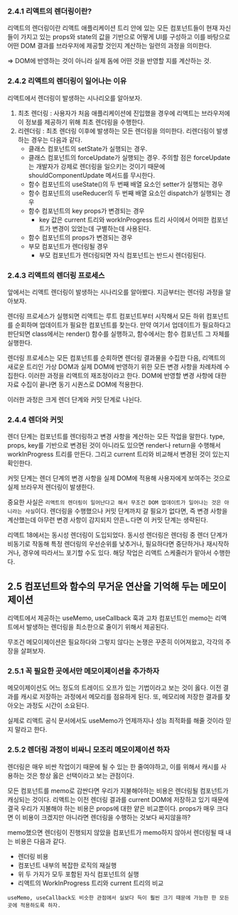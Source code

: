 ### 2.4.1 리액트의 렌더링이란?

리액트의 렌더링이란 리액트 애플리케이션 트리 안에 있는 모든 컴포넌트들이 현재 자신들이 가지고 있는 props와 state의 값을 기반으로 어떻게 UI를 구성하고 이를 바탕으로 어떤 DOM 결과를 브라우저에 제공할 것인지 계산하는 일련의 과정을 의미한다.

=> DOM에 반영하는 것이 아니라 실제 돔에 어떤 것을 반영할 지를 계산하는 것.

### 2.4.2 리액트의 렌더링이 일어나는 이유

리액트에서 렌더링이 발생하는 시나리오를 알아보자.

1. 최초 렌더링 : 사용자가 처음 애플리케이션에 진입했을 경우에 리액트는 브라우저에 이 정보를 제공하기 위해 최초 렌더링을 수행한다.
2. 리렌더링 : 최초 렌더링 이후에 발생하는 모든 렌더링을 의미한다. 리렌더링이 발생하는 경우는 다음과 같다.
   - 클래스 컴포넌트의 setState가 실행되는 경우.
   - 클래스 컴포넌트의 forceUpdate가 실행되는 경우. 주의할 점은 forceUpdate는 개발자가 강제로 렌더링을 일으키는 것이기 때문에 shouldComponentUpdate 메서드를 무시한다.
   - 함수 컴포넌트의 useState()의 두 번째 배열 요소인 setter가 실행되는 경우
   - 함수 컴포넌트의 useReducer의 두 번째 배열 요소인 dispatch가 실행되는 경우
   - 함수 컴포넌트의 key props가 변경되는 경우
     - key 값은 current 트리와 workInProgress 트리 사이에서 어떠한 컴포넌트가 변경이 있었는데 구별하는데 사용된다.
   - 함수 컴포넌트의 props가 변경되는 경우
   - 부모 컴포넌트가 렌더링될 경우
     - 부모 컴포넌트가 렌더링되면 자식 컴포넌트는 반드시 렌더링된다.

### 2.4.3 리액트의 렌더링 프로세스

앞에서는 리액트 렌더링이 발생하는 시나리오를 알아봤다. 지금부터는 렌더링 과정을 알아보자.

렌더링 프로세스가 실행되면 리액트는 루트 컴포넌트부터 시작해서 모든 하위 컴포넌트를 순회하며 업데이트가 필요한 컴포넌트를 찾는다. 만약 여기서 업데이트가 필요하다고 판단되면 class에서는 render() 함수를 실행하고, 함수에서는 함수 컴포넌트 그 자체를 실행한다.

렌더링 프로세스는 모든 컴포넌트를 순회하면 렌더링 결과물을 수집한 다음, 리액트의 새로운 트리인 가상 DOM과 실제 DOM에 반영하기 위한 모든 변경 사항을 차례차례 수집한다.
이러한 과정을 리액트의 재조정이라고 한다. DOM에 반영할 변경 사항에 대한 자료 수집이 끝나면 동기 시퀀스로 DOM에 적용한다.

이러한 과정은 크게 렌더 단계와 커밋 단계로 나뉜다.

### 2.4.4 렌더와 커밋

렌더 단계는 컴포넌트를 렌더링하고 변경 사항을 계산하는 모든 작업을 말한다. type, props, key를 기반으로 변경된 것이 아니라도 있으면 render나 return을 수행해서 workInProgress 트리를 만든다. 그리고 current 트리와 비교해서 변경된 것이 있는지 확인한다.

커밋 단계는 렌더 단계의 변경 사항을 실제 DOM에 적용해 사용자에게 보여주는 것으로 실제 브라우저 렌더링이 발생한다.

중요한 사실은 `리액트의 렌더링이 일어난다고 해서 무조건 DOM 업데이트가 일어나는 것은 아니라는 사실`이다. 렌더링을 수행했으나 커밋 단계까지 갈 필요가 없다면, 즉 변경 사항을 계산했는데 아무런 변경 사항이 감지되지 안흔ㄴ다면 이 커밋 단계는 생략된다.

리액트 18에서는 동시성 렌더링이 도입되었다. 동시성 렌더링은 렌더링 중 렌더 단계가 비동기로 작동해 특정 렌더링의 우선순위를 낮추거나, 필요하다면 중단하거나 재시작하거나, 경우에 따라서느 포기할 수도 있다. 해당 작업은 리액트 스케줄러가 맡아서 수행한다.

## 2.5 컴포넌트와 함수의 무거운 연산을 기억해 두는 메모이제이션

리액트에서 제공하는 useMemo, useCallback 훅과 고차 컴포넌트인 memo는 리액트에서 발생하는 렌더링을 최소한으로 줄이기 위해서 제공된다.

무조건 메모이제이션은 필요하다와 그렇지 않다는 논쟁은 꾸준히 이어져왔고, 각각의 주장을 살펴보자.

### 2.5.1 꼭 필요한 곳에서만 메모이제이션을 추가하자

메모이제이션도 어느 정도의 트레이드 오프가 있는 기법이라고 보는 것이 옳다. 이전 결과를 캐시로 저장하는 과정에서 메모리를 점유하게 된다. 또, 메모리에 저장한 결과를 찾아오는 과정도 시간이 소요된다.

실제로 리액트 공식 문서에서도 useMemo가 언제까지나 성능 최적화를 해줄 것이라 믿지 말라고 한다.

### 2.5.2 렌더링 과정이 비싸니 모조리 메모이제이션 하자

렌더링은 매우 비싼 작업이기 때문에 될 수 있는 한 줄여야하고, 이를 위해서 캐시를 사용하는 것은 항상 옳은 선택이라고 보는 관점이다.

모든 컴포넌트를 memo로 감싼다면 우리가 지불해야하는 비용은 렌더링될 컴포넌트가 캐싱되는 것이다. 리액트는 이전 렌더링 결과를 current DOM에 저장하고 있기 때문에 결국 우리가 지불해야 하는 비용은 props에 대한 얕은 비교뿐이다. props가 매우 크다면 이 비용이 크겠지만 아니라면 렌더링을 수행하는 것보다 싸지않을까?

memo했으면 렌더링이 진행되지 않았을 컴포넌트가 memo하지 않아서 렌더링될 때 내는 비용은 다음과 같다.

- 렌더링 비용
- 컴포넌트 내부의 복잡한 로직의 재실행
- 위 두 가지가 모두 포함된 자식 컴포넌트의 실행
- 리액트의 WorkInProgress 트리와 current 트리의 비교

`useMemo, useCallback도 비슷한 관점에서 실보다 득이 훨씬 크기 때문에 가능한 한 모든 곳에 적용하도록 하자.`
